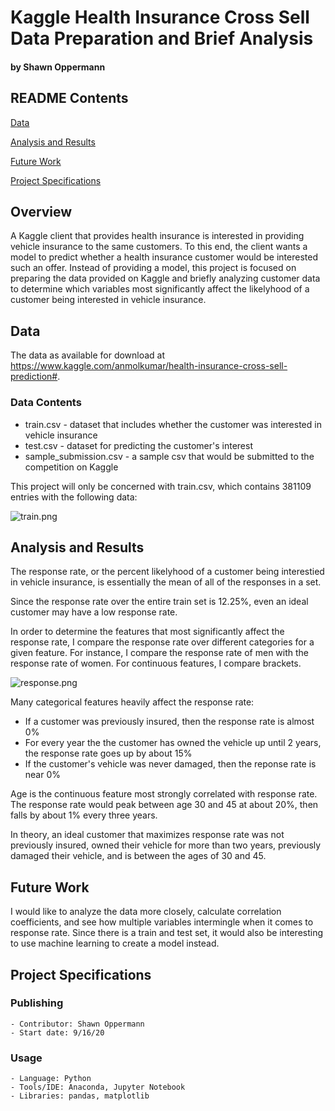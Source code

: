 # Kaggle Health Insurance Cross Sell Data Preparation and Brief Analysis
#### by Shawn Oppermann

## README Contents

[Data](https://github.com/sopper1/Kaggle-Health-Insurance-Cross-Sell-Prediction#data)

[Analysis and Results](https://github.com/a-woodbury/A-House-with-a-View#analysis-and-results)

[Future Work](https://github.com/a-woodbury/A-House-with-a-View#future-work)

[Project Specifications](https://github.com/a-woodbury/A-House-with-a-View#project-specifications)

## Overview

A Kaggle client that provides health insurance is interested in providing vehicle insurance to the same customers. To this end, the client wants a model to predict whether a health insurance customer would be interested such an offer. Instead of providing a model, this project is focused on preparing the data provided on Kaggle and briefly analyzing customer data to determine which variables most significantly affect the likelyhood of a customer being interested in vehicle insurance.

## Data

The data as available for download at https://www.kaggle.com/anmolkumar/health-insurance-cross-sell-prediction#.

### Data Contents
   * train.csv - dataset that includes whether the customer was interested in vehicle insurance
   * test.csv - dataset for predicting the customer's interest
   * sample_submission.csv - a sample csv that would be submitted to the competition on Kaggle
   
This project will only be concerned with train.csv, which contains 381109 entries with the following data:

![train.png](https://github.com/sopper1/Kaggle-Health-Insurance-Cross-Sell-Prediction/tree/master/images/train_desc.png)

## Analysis and Results

The response rate, or the percent likelyhood of a customer being interestied in vehicle insurance, is essentially the mean of all of the responses in a set.

Since the response rate over the entire train set is 12.25%, even an ideal customer may have a low response rate.

In order to determine the features that most significantly affect the response rate, I compare the response rate over different categories for a given feature. For instance, I compare the response rate of men with the response rate of women. For continuous features, I compare brackets.

![response.png](https://github.com/sopper1/Kaggle-Health-Insurance-Cross-Sell-Prediction/tree/master/images/response_analysis.png)

Many categorical features heavily affect the response rate:
   * If a customer was previously insured, then the response rate is almost 0%
   * For every year the the customer has owned the vehicle up until 2 years, the response rate goes up by about 15%
   * If the customer's vehicle was never damaged, then the reponse rate is near 0%
   
Age is the continuous feature most strongly correlated with response rate. The response rate would peak between age 30 and 45 at about 20%, then falls by about 1% every three years.

In theory, an ideal customer that maximizes response rate was not previously insured, owned their vehicle for more than two years, previously damaged their vehicle, and is between the ages of 30 and 45.

## Future Work

I would like to analyze the data more closely, calculate correlation coefficients, and see how multiple variables intermingle when it comes to response rate. Since there is a train and test set, it would also be interesting to use machine learning to create a model instead.

## Project Specifications

### Publishing
    - Contributor: Shawn Oppermann
    - Start date: 9/16/20

### Usage
    - Language: Python
    - Tools/IDE: Anaconda, Jupyter Notebook
    - Libraries: pandas, matplotlib

